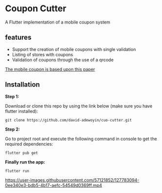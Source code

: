 # Coupon Cutter
A Flutter implementation of a mobile coupon system

## features
* Support the creation of mobile coupons with single validation
* Listing of stores with coupons
* Validation of coupons through the use of a qrcode


[The mobile coupon is based upon this paper ](https://github.com/david-adewoyin/cuo-cutter/files/6913333/coupon.pdf)

## Installation

**Step 1:**

Download or clone this repo by using the link below (make sure you have flutter installed):

```
git clone https://github.com/david-adewoyin/cuo-cutter.git
```

**Step 2:**

Go to project root and execute the following command in console to get the required dependencies: 

```
flutter pub get 
```


**Finally run the app:**


```
flutter run
```

https://user-images.githubusercontent.com/57121852/127783094-0ee340e3-bdb5-4b17-aefc-54549d0369ff.mp4


